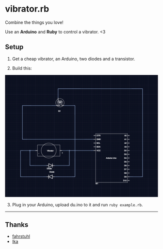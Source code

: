 vibrator.rb
===========

Combine the things you love! 

Use an **Arduino** and **Ruby** to control a vibrator. <3

## Setup

1. Get a cheap vibrator, an Arduino, two diodes and a transistor.

2. Build this:

![Schematic](https://raw.githubusercontent.com/rin/vibrator.rb/master/schematic.png)

3. Plug in your Arduino, upload du.ino to it and run ``ruby example.rb``.

----
## Thanks
* [fahrstuhl](https://github.com/fahrstuhl)
* [Ika](https://github.com/IkarosKappler/)

